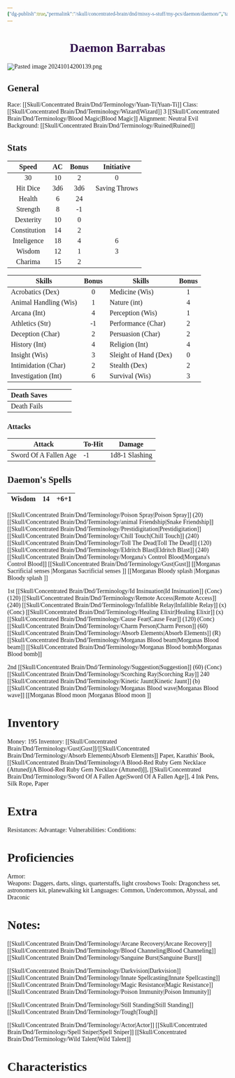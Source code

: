 ```yaml
---
{"dg-publish":true,"permalink":"/skull/concentrated-brain/dnd/missy-s-stuff/my-pcs/daemon/daemon/","tags":["Tagless"],"noteIcon":""}
---
```


<style id="Force_Custom_Fonts" type="text/css">@font-face{font-style:normal;font-family:"Merriweather";src:local("Merriweather")}@font-face{font-style:bolder;font-family:"Merriweather";src:local("Merriweather")}@font-face{font-style:normal;font-family:"Merriweather";src:local("Merriweather");unicode-range:U+0-FF,U+2E80-9FFF,U+F900-FAFF,U+FE30-FE4F,U+20000-2FA1F}@font-face{font-style:bolder;font-family:"Merriweather";src:local("Merriweather");unicode-range:U+0-FF,U+2E80-9FFF,U+F900-FAFF,U+FE30-FE4F,U+20000-2FA1F}@font-face{font-style:normal;font-family:"Merriweather";src:local("Merriweather");unicode-range:U+0-FF}@font-face{font-style:bolder;font-family:"Merriweather";src:local("Merriweather");unicode-range:U+0-FF}:not(pre):not(code):not(textarea):not(tt):not(kbd):not(samp):not(var){font-family:"Merriweather"!important}pre,code,textarea,tt,kbd,samp,var{font-family:monospace!important}pre *,code *,textarea *,tt *,kbd *,samp *,var *{font-family:monospace!important}</style>


# <center><span style="color:#32114e">Daemon Barrabas</span></center>



![Pasted image 20241014200139.png](/img/user/images/Pasted%20image%2020241014200139.png)


## General
 Race:  [[Skull/Concentrated Brain/Dnd/Terminology/Yuan-Ti\|Yuan-Ti]]
 Class: [[Skull/Concentrated Brain/Dnd/Terminology/Wizard\|Wizard]] 3 [[Skull/Concentrated Brain/Dnd/Terminology/Blood Magic\|Blood Magic]]
 Alignment: Neutral Evil
 Background: [[Skull/Concentrated Brain/Dnd/Terminology/Ruined\|Ruined]]


## Stats

|    Speed     | AC  | Bonus |  Initiative   |
| :----------: | :-: | :---: | :-----------: |
|      30      | 10  |   2   |       0       |
|   Hit Dice   | 3d6 |  3d6  | Saving Throws |
|    Health    |  6  |  24   |               |
|   Strength   |  8  |  -1   |               |
|  Dexterity   | 10  |   0   |               |
| Constitution | 14  |   2   |               |
| Inteligence  | 18  |   4   |       6       |
|    Wisdom    | 12  |   1   |       3       |
|   Charima    | 15  |   2   |               |

| Skills                | Bonus | Skills                | Bonus |
| --------------------- | :---: | --------------------- | :---: |
| Acrobatics (Dex)      |   0   | Medicine (Wis)        |   1   |
| Animal Handling (Wis) |   1   | Nature (int)          |   4   |
| Arcana (Int)          |   4   | Perception (Wis)      |   1   |
| Athletics (Str)       |  -1   | Performance (Char)    |   2   |
| Deception (Char)      |   2   | Persuasion (Char)     |   2   |
| History (Int)         |   4   | Religion (Int)        |   4   |
| Insight (Wis)         |   3   | Sleight of Hand (Dex) |   0   |
| Intimidation (Char)   |   2   | Stealth (Dex)         |   2   |
| Investigation (Int)   |   6   | Survival (Wis)        |   3   |

| Death Saves  |     |     |     |
| ------------ | --- | --- | --- |
| Death Fails |     |     |     |
### Attacks

| Attack                | To-Hit | Damage         |
| --------------------- | ------ | -------------- |
| Sword Of A Fallen Age | -1     | 1d8-1 Slashing |

## Daemon's Spells

| Wisdom | 14  | +6+1 |
|:------:|:---:|:----:|
[[Skull/Concentrated Brain/Dnd/Terminology/Poison Spray\|Poison Spray]] (20)
[[Skull/Concentrated Brain/Dnd/Terminology/animal Friendship\|Snake Friendship]]
[[Skull/Concentrated Brain/Dnd/Terminology/Prestidigitation\|Prestidigitation]]
[[Skull/Concentrated Brain/Dnd/Terminology/Chill Touch\|Chill Touch]] (240)
[[Skull/Concentrated Brain/Dnd/Terminology/Toll The Dead\|Toll The Dead]] (120)
[[Skull/Concentrated Brain/Dnd/Terminology/Eldritch Blast\|Eldritch Blast]] (240)
[[Skull/Concentrated Brain/Dnd/Terminology/Morgana's Control Blood\|Morgana's Control Blood]]
[[Skull/Concentrated Brain/Dnd/Terminology/Gust\|Gust]]
[[Morganas Sacrificial senses \|Morganas Sacrificial senses ]]
[[Morganas Bloody splash \|Morganas Bloody splash ]]

1st
[[Skull/Concentrated Brain/Dnd/Terminology/Id Insinuation\|Id Insinuation]] (Conc) (120)
[[Skull/Concentrated Brain/Dnd/Terminology/Remote Access\|Remote Access]] (240)
[[Skull/Concentrated Brain/Dnd/Terminology/Infallible Relay\|Infallible Relay]] (x) (Conc)
[[Skull/Concentrated Brain/Dnd/Terminology/Healing Elixir\|Healing Elixir]] (x)
[[Skull/Concentrated Brain/Dnd/Terminology/Cause Fear\|Cause Fear]] (120) (Conc)
[[Skull/Concentrated Brain/Dnd/Terminology/Charm Person\|Charm Person]] (60)
[[Skull/Concentrated Brain/Dnd/Terminology/Absorb Elements\|Absorb Elements]] (R)
[[Skull/Concentrated Brain/Dnd/Terminology/Morganas Blood beam\|Morganas Blood beam]]
[[Skull/Concentrated Brain/Dnd/Terminology/Morganas Blood bomb\|Morganas Blood bomb]]

2nd
[[Skull/Concentrated Brain/Dnd/Terminology/Suggestion\|Suggestion]]  (60) (Conc)
[[Skull/Concentrated Brain/Dnd/Terminology/Scorching Ray\|Scorching Ray]] 240
[[Skull/Concentrated Brain/Dnd/Terminology/Kinetic Jaunt\|Kinetic Jaunt]] (b)
[[Skull/Concentrated Brain/Dnd/Terminology/Morganas Blood wave\|Morganas Blood wave]]
[[Morganas Blood moon \|Morganas Blood moon ]]

# Inventory

Money: 195
Inventory: [[Skull/Concentrated Brain/Dnd/Terminology/Gust\|Gust]]/[[Skull/Concentrated Brain/Dnd/Terminology/Absorb Elements\|Absorb Elements]] Paper, Karathis' Book, [[Skull/Concentrated Brain/Dnd/Terminology/A Blood-Red Ruby Gem Necklace (Attuned)\|A Blood-Red Ruby Gem Necklace (Attuned)]], [[Skull/Concentrated Brain/Dnd/Terminology/Sword Of A Fallen Age\|Sword Of A Fallen Age]], 4 Ink Pens, Silk Rope, Paper

# Extra
Resistances: 
Advantage: 
Vulnerabilities: 
Conditions: 
  

# Proficiencies
		
Armor:  
Weapons: Daggers, darts, slings, quarterstaffs, light crossbows
Tools: Dragonchess set, astronomers kit, planewalking kit
Languages: Common, Undercommon, Abyssal, and Draconic

# Notes: 
[[Skull/Concentrated Brain/Dnd/Terminology/Arcane Recovery\|Arcane Recovery]]
[[Skull/Concentrated Brain/Dnd/Terminology/Blood Channeling\|Blood Channeling]]
[[Skull/Concentrated Brain/Dnd/Terminology/Sanguine Burst\|Sanguine Burst]]

[[Skull/Concentrated Brain/Dnd/Terminology/Darkvision\|Darkvision]]
[[Skull/Concentrated Brain/Dnd/Terminology/Innate Spellcasting\|Innate Spellcasting]]
[[Skull/Concentrated Brain/Dnd/Terminology/Magic Resistance\|Magic Resistance]]
[[Skull/Concentrated Brain/Dnd/Terminology/Poison Immunity\|Poison Immunity]]

[[Skull/Concentrated Brain/Dnd/Terminology/Still Standing\|Still Standing]] 
	[[Skull/Concentrated Brain/Dnd/Terminology/Tough\|Tough]]

[[Skull/Concentrated Brain/Dnd/Terminology/Actor\|Actor]]
[[Skull/Concentrated Brain/Dnd/Terminology/Spell Sniper\|Spell Sniper]]
[[Skull/Concentrated Brain/Dnd/Terminology/Wild Talent\|Wild Talent]]


# Characteristics 

